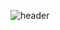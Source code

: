 ![header](https://capsule-render.vercel.app/api?type=waving&color=4078c0&height=200&section=header&text=GitHub%20메인%20페이지%20클론&fontSize=50&animation=fadeIn&fontAlignY=38&desc=FrontEnd16&descAlignY=55&descAlign=82)

